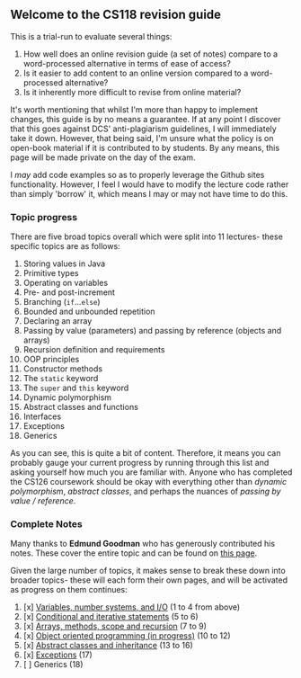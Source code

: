 ## Welcome to the CS118 revision guide

This is a trial-run to evaluate several things:

1. How well does an online revision guide (a set of notes) compare to a word-processed alternative in terms of ease of access?
2. Is it easier to add content to an online version compared to a word-processed alternative?
3. Is it inherently more difficult to revise from online material?

It's worth mentioning that whilst I'm more than happy to implement changes, this guide is by no means a guarantee. If at any point I discover that this goes against DCS' anti-plagiarism guidelines, I will immediately take it down. However, that being said, I'm unsure what the policy is on open-book material if it is contributed to by students. By any means, this page will be made private on the day of the exam.

I _may_ add code examples so as to properly leverage the Github sites functionality. However, I feel I would have to modify the lecture code rather than simply 'borrow' it, which means I may or may not have time to do this.

### Topic progress

There are five broad topics overall which were split into 11 lectures- these specific topics are as follows:

1. Storing values in Java
2. Primitive types
3. Operating on variables
4. Pre- and post-increment
5. Branching (`if`...`else`)
6. Bounded and unbounded repetition
7. Declaring an array
8. Passing by value (parameters) and passing by reference (objects and arrays)
9. Recursion definition and requirements
10. OOP principles
11. Constructor methods
12. The `static` keyword
13. The `super` and `this` keyword
14. Dynamic polymorphism
15. Abstract classes and functions
16. Interfaces
17. Exceptions
18. Generics

As you can see, this is quite a bit of content. Therefore, it means you can probably gauge your current progress by running through this list and asking yourself how much you are familiar with. Anyone who has completed the CS126 coursework should be okay with everything other than _dynamic polymorphism_, _abstract classes_, and perhaps the nuances of _passing by value / reference_.

### Complete Notes

Many thanks to **Edmund Goodman** who has generously contributed his notes. These cover the entire topic and can be found on [this page](CS118NotesFull.md).

Given the large number of topics, it makes sense to break these down into broader topics- these will each form their own pages, and will be activated as progress on them continues:

1. [x] [Variables, number systems, and I/O](part1.md) (1 to 4 from above)
2. [x] [Conditional and iterative statements](part2.md) (5 to 6)
3. [x] [Arrays, methods, scope and recursion](part3.md) (7 to 9)
4. [x] [Object oriented programming (in progress)](part4.md) (10 to 12)
5. [x] [Abstract classes and inheritance](part5.md) (13 to 16)
6. [x] [Exceptions](part6.md) (17)
7. [ ] Generics (18)
